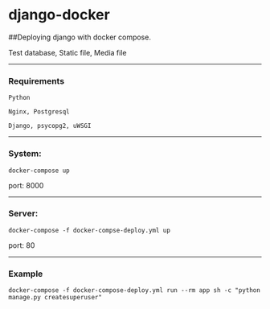 # django-docker

##Deploying django with docker compose.

Test database, Static file, Media file

---

### Requirements
`Python`

`Nginx, Postgresql`

`Django, psycopg2, uWSGI`

---

### System:
`docker-compose up`

port: 8000

---

### Server:
`docker-compose -f docker-compse-deploy.yml up`

port: 80

---

### Example
`docker-compose -f docker-compose-deploy.yml run --rm app sh -c "python manage.py createsuperuser"`
